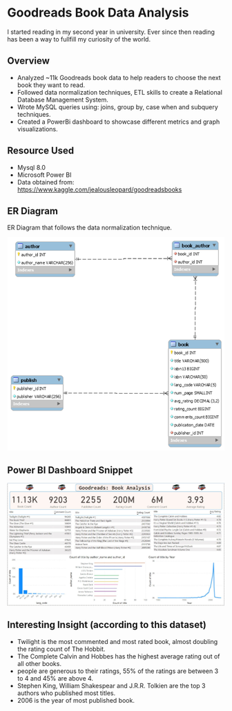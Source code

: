 # Goodreads Book Data Analysis
I started reading in my second year in university. Ever since then reading has been a way to fullfill my curiosity of the world. 

## Overview
- Analyzed ~11k Goodreads book data to help readers to choose the next book they want to read.
- Followed data normalization techniques, ETL skills to create a Relational Database Management System.
- Wrote MySQL queries using: joins, group by, case when and subquery techniques. 
- Created a PowerBi dashboard to showcase different metrics and graph visualizations.

## Resource Used
- Mysql 8.0
- Microsoft Power BI
- Data obtained from: https://www.kaggle.com/jealousleopard/goodreadsbooks

## ER Diagram
ER Diagram that follows the data normalization technique.

<img src="https://github.com/JasonYao3/Goodreads_books/blob/master/Pictures/Goodreads%20ER%20Diagram.jpg" >

## Power BI Dashboard Snippet
<img src= "https://github.com/JasonYao3/Goodreads_books/blob/master/Pictures/PowerBI%20snippet.JPG">

## Interesting Insight (according to this dataset)
- Twilight is the most commented and most rated book, almost doubling the rating count of The Hobbit.
- The Complete Calvin and Hobbes has the highest average rating out of all other books.
- people are generous to their ratings, 55% of the ratings are between 3 to 4 and 45% are above 4.
- Stephen King, William Shakespear and J.R.R. Tolkien are the top 3 authors who published most titles.
- 2006 is the year of most published book.
